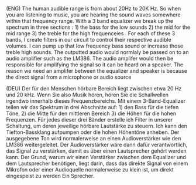 (ENG) The human audible range is from about 20Hz to 20K Hz. So when you are listening to music, you are hearing the sound waves somewhere within that frequency range. With a 3 band equalizer we break up the spectrum in three sections : 1) the bass for the low sounds      2) the mid for the mid range    3) the treble for the high frequenceies . For each of these 3 bands, I create filters in our circuit to control their respective audible volumes. I can pump up that low frequency bass sound or increase those treble high sounds.  The outputted audio would normlaly be passed on to an audio amplifier such as the LM386. The audio amplifer would then be responsible for amplifying the signal so it can be heard on a speaker. The reason we need an amplifer between the equalizer and speaker is because the direct signal from a microphone or audio source 




(DEU) Der für den Menschen hörbare Bereich liegt zwischen etwa 20 Hz und 20 kHz. Wenn Sie also Musik hören, hören Sie die Schallwellen irgendwo innerhalb dieses Frequenzbereichs. Mit einem 3-Band-Equalizer teilen wir das Spektrum in drei Abschnitte auf: 1) den Bass für die tiefen Töne, 2) die Mitte für den mittleren Bereich 3) die Höhen für die hohen Frequenzen. Für jedes dieser drei Bänder erstelle ich Filter in unserer Schaltung, um deren jeweilige hörbare Lautstärke zu steuern. Ich kann den Tiefton-Bassklang aufpumpen oder die hohen Höhentöne anheben. Der ausgegebene Ton wird normalerweise an einen Audioverstärker wie den LM386 weitergeleitet. Der Audioverstärker wäre dann dafür verantwortlich, das Signal zu verstärken, damit es über einen Lautsprecher gehört werden kann.  Der Grund, warum wir einen Verstärker zwischen dem Equalizer und dem Lautsprecher benötigen, liegt darin, dass das direkte Signal von einem Mikrofon oder einer Audioquelle normalerweise zu klein ist, um direkt eingespeist zu werden Ein Sprecher.

